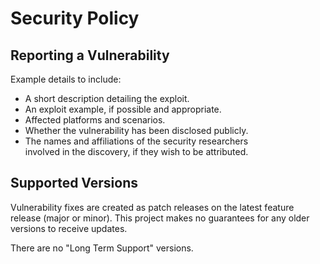 # Security Policy

## Reporting a Vulnerability

Example details to include:

- A short description detailing the exploit.
- An exploit example, if possible and appropriate.
- Affected platforms and scenarios.
- Whether the vulnerability has been disclosed publicly.
- The names and affiliations of the security researchers\
  involved in the discovery, if they wish to be attributed.

## Supported Versions

Vulnerability fixes are created as patch releases on the latest feature
release (major or minor). This project makes no guarantees for any
older versions to receive updates.

There are no "Long Term Support" versions.
